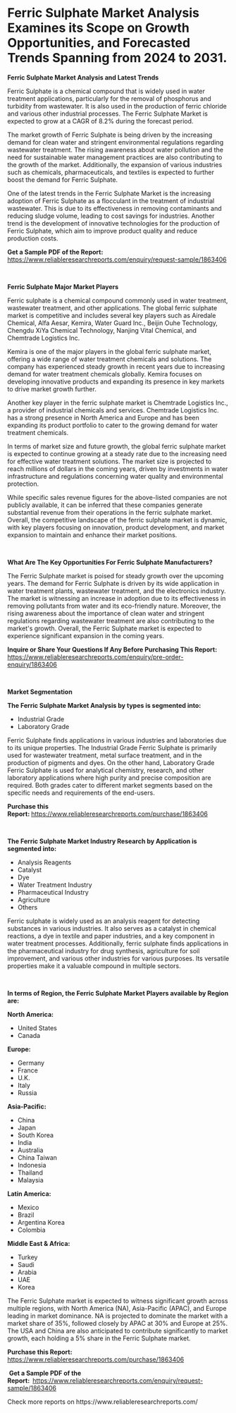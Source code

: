 <p><h1>Ferric Sulphate Market Analysis Examines its Scope on Growth Opportunities, and Forecasted Trends Spanning from 2024 to 2031.</h1></p><p><strong>Ferric Sulphate Market Analysis and Latest Trends</strong></p>
<p><p>Ferric Sulphate is a chemical compound that is widely used in water treatment applications, particularly for the removal of phosphorus and turbidity from wastewater. It is also used in the production of ferric chloride and various other industrial processes. The Ferric Sulphate Market is expected to grow at a CAGR of 8.2% during the forecast period. </p><p>The market growth of Ferric Sulphate is being driven by the increasing demand for clean water and stringent environmental regulations regarding wastewater treatment. The rising awareness about water pollution and the need for sustainable water management practices are also contributing to the growth of the market. Additionally, the expansion of various industries such as chemicals, pharmaceuticals, and textiles is expected to further boost the demand for Ferric Sulphate.</p><p>One of the latest trends in the Ferric Sulphate Market is the increasing adoption of Ferric Sulphate as a flocculant in the treatment of industrial wastewater. This is due to its effectiveness in removing contaminants and reducing sludge volume, leading to cost savings for industries. Another trend is the development of innovative technologies for the production of Ferric Sulphate, which aim to improve product quality and reduce production costs.</p></p>
<p><strong>Get a Sample PDF of the Report:&nbsp;</strong> <a href="https://www.reliableresearchreports.com/enquiry/request-sample/1863406">https://www.reliableresearchreports.com/enquiry/request-sample/1863406</a></p>
<p>&nbsp;</p>
<p><strong>Ferric Sulphate Major Market Players</strong></p>
<p><p>Ferric sulphate is a chemical compound commonly used in water treatment, wastewater treatment, and other applications. The global ferric sulphate market is competitive and includes several key players such as Airedale Chemical, Alfa Aesar, Kemira, Water Guard Inc., Beijin Ouhe Technology, Chengdu XiYa Chemical Technology, Nanjing Vital Chemical, and Chemtrade Logistics Inc.</p><p>Kemira is one of the major players in the global ferric sulphate market, offering a wide range of water treatment chemicals and solutions. The company has experienced steady growth in recent years due to increasing demand for water treatment chemicals globally. Kemira focuses on developing innovative products and expanding its presence in key markets to drive market growth further.</p><p>Another key player in the ferric sulphate market is Chemtrade Logistics Inc., a provider of industrial chemicals and services. Chemtrade Logistics Inc. has a strong presence in North America and Europe and has been expanding its product portfolio to cater to the growing demand for water treatment chemicals.</p><p>In terms of market size and future growth, the global ferric sulphate market is expected to continue growing at a steady rate due to the increasing need for effective water treatment solutions. The market size is projected to reach millions of dollars in the coming years, driven by investments in water infrastructure and regulations concerning water quality and environmental protection.</p><p>While specific sales revenue figures for the above-listed companies are not publicly available, it can be inferred that these companies generate substantial revenue from their operations in the ferric sulphate market. Overall, the competitive landscape of the ferric sulphate market is dynamic, with key players focusing on innovation, product development, and market expansion to maintain and enhance their market positions.</p></p>
<p>&nbsp;</p>
<p><strong>What Are The Key Opportunities For Ferric Sulphate Manufacturers?</strong></p>
<p><p>The Ferric Sulphate market is poised for steady growth over the upcoming years. The demand for Ferric Sulphate is driven by its wide application in water treatment plants, wastewater treatment, and the electronics industry. The market is witnessing an increase in adoption due to its effectiveness in removing pollutants from water and its eco-friendly nature. Moreover, the rising awareness about the importance of clean water and stringent regulations regarding wastewater treatment are also contributing to the market's growth. Overall, the Ferric Sulphate market is expected to experience significant expansion in the coming years.</p></p>
<p><strong>Inquire or Share Your Questions If Any Before Purchasing This Report:</strong> <a href="https://www.reliableresearchreports.com/enquiry/pre-order-enquiry/1863406">https://www.reliableresearchreports.com/enquiry/pre-order-enquiry/1863406</a></p>
<p>&nbsp;</p>
<p><strong>Market Segmentation</strong></p>
<p><strong>The Ferric Sulphate Market Analysis by types is segmented into:</strong></p>
<p><ul><li>Industrial Grade</li><li>Laboratory Grade</li></ul></p>
<p><p>Ferric Sulphate finds applications in various industries and laboratories due to its unique properties. The Industrial Grade Ferric Sulphate is primarily used for wastewater treatment, metal surface treatment, and in the production of pigments and dyes. On the other hand, Laboratory Grade Ferric Sulphate is used for analytical chemistry, research, and other laboratory applications where high purity and precise composition are required. Both grades cater to different market segments based on the specific needs and requirements of the end-users.</p></p>
<p><strong>Purchase this Report:&nbsp;</strong><a href="https://www.reliableresearchreports.com/purchase/1863406">https://www.reliableresearchreports.com/purchase/1863406</a></p>
<p>&nbsp;</p>
<p><strong>The Ferric Sulphate Market Industry Research by Application is segmented into:</strong></p>
<p><ul><li>Analysis Reagents</li><li>Catalyst</li><li>Dye</li><li>Water Treatment Industry</li><li>Pharmaceutical Industry</li><li>Agriculture</li><li>Others</li></ul></p>
<p><p>Ferric sulphate is widely used as an analysis reagent for detecting substances in various industries. It also serves as a catalyst in chemical reactions, a dye in textile and paper industries, and a key component in water treatment processes. Additionally, ferric sulphate finds applications in the pharmaceutical industry for drug synthesis, agriculture for soil improvement, and various other industries for various purposes. Its versatile properties make it a valuable compound in multiple sectors.</p></p>
<p>&nbsp;</p>
<p><strong>In terms of Region, the Ferric Sulphate Market Players available by Region are:</strong></p>
<p>
    <p> <strong> North America: </strong>
        <ul>
            <li>United States</li>
            <li>Canada</li>
        </ul>
        </p> 
    <p> <strong> Europe: </strong>
        <ul>
            <li>Germany</li>
            <li>France</li>
            <li>U.K.</li>
            <li>Italy</li>
            <li>Russia</li>
        </ul>
        </p> 
    <p> <strong> Asia-Pacific: </strong>
        <ul>
            <li>China</li>
            <li>Japan</li>
            <li>South Korea</li>
            <li>India</li>
            <li>Australia</li>
            <li>China Taiwan</li>
            <li>Indonesia</li>
            <li>Thailand</li>
            <li>Malaysia</li>
        </ul>
        </p> 
    <p> <strong> Latin America: </strong>
        <ul>
            <li>Mexico</li>
            <li>Brazil</li>
            <li>Argentina Korea</li>
            <li>Colombia</li>
        </ul>
        </p> 
    <p> <strong> Middle East & Africa: </strong>
        <ul>
            <li>Turkey</li>
            <li>Saudi</li>
            <li>Arabia</li>
            <li>UAE</li>
            <li>Korea</li>
        </ul>
    </p>
    </p>
<p><p>The Ferric Sulphate market is expected to witness significant growth across multiple regions, with North America (NA), Asia-Pacific (APAC), and Europe leading in market dominance. NA is projected to dominate the market with a market share of 35%, followed closely by APAC at 30% and Europe at 25%. The USA and China are also anticipated to contribute significantly to market growth, each holding a 5% share in the Ferric Sulphate market.</p></p>
<p><strong>Purchase this Report: </strong><a href="https://www.reliableresearchreports.com/purchase/1863406">https://www.reliableresearchreports.com/purchase/1863406</a></p>
<p>&nbsp;<strong>Get a Sample PDF of the Report:&nbsp;&nbsp;</strong><a href="https://www.reliableresearchreports.com/enquiry/request-sample/1863406">https://www.reliableresearchreports.com/enquiry/request-sample/1863406</a></p>
<p><strong></strong></p>
<p>Check more reports on https://www.reliableresearchreports.com/</p>